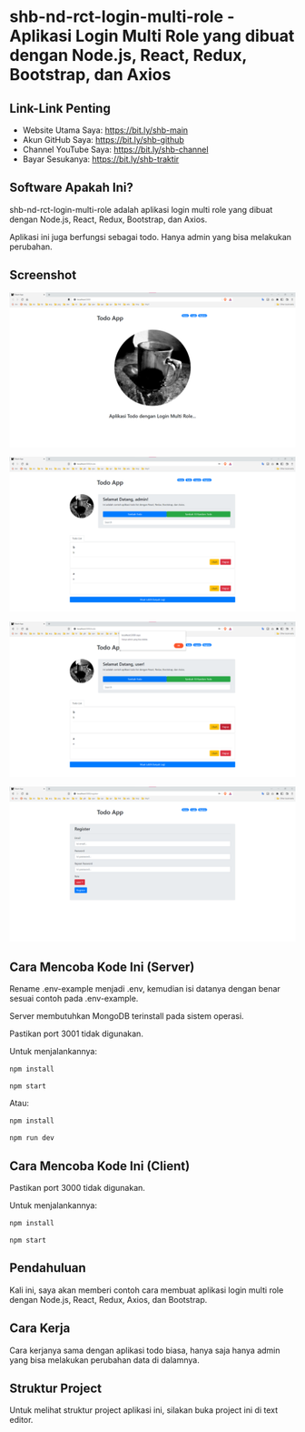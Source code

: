 # shb-nd-rct-login-multi-role - Aplikasi Login Multi Role yang dibuat dengan Node.js, React, Redux, Bootstrap, dan Axios

## Link-Link Penting

- Website Utama Saya: https://bit.ly/shb-main
- Akun GitHub Saya: https://bit.ly/shb-github
- Channel YouTube Saya: https://bit.ly/shb-channel
- Bayar Sesukanya: https://bit.ly/shb-traktir

## Software Apakah Ini?

shb-nd-rct-login-multi-role adalah aplikasi login multi role yang dibuat dengan Node.js, React, Redux, Bootstrap, dan Axios.

Aplikasi ini juga berfungsi sebagai todo. Hanya admin yang bisa melakukan perubahan.

## Screenshot

![ScreenShot](.readme-assets/shb-nd-rct-login-multi-role-1.png?raw=true)

![ScreenShot](.readme-assets/shb-nd-rct-login-multi-role-2.png?raw=true)

![ScreenShot](.readme-assets/shb-nd-rct-login-multi-role-3.png?raw=true)

![ScreenShot](.readme-assets/shb-nd-rct-login-multi-role-4.png?raw=true)

## Cara Mencoba Kode Ini (Server)

Rename .env-example menjadi .env, kemudian isi datanya dengan benar sesuai contoh pada .env-example.

Server membutuhkan MongoDB terinstall pada sistem operasi.

Pastikan port 3001 tidak digunakan.

Untuk menjalankannya:

```
npm install
```

```
npm start
```

Atau:

```
npm install
```

```
npm run dev
```

## Cara Mencoba Kode Ini (Client)

Pastikan port 3000 tidak digunakan.

Untuk menjalankannya:

```
npm install
```

```
npm start
```

## Pendahuluan

Kali ini, saya akan memberi contoh cara membuat aplikasi login multi role dengan Node.js, React, Redux, Axios, dan Bootstrap.

## Cara Kerja

Cara kerjanya sama dengan aplikasi todo biasa, hanya saja hanya admin yang bisa melakukan perubahan data di dalamnya.

## Struktur Project

Untuk melihat struktur project aplikasi ini, silakan buka project ini di text editor.